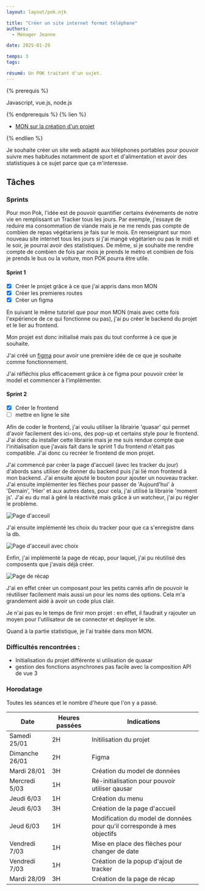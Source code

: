 ```yaml
---
layout: layout/pok.njk

title: "Créer un site internet format téléphone"
authors:
  - Ménager Jeanne

date: 2025-01-29

temps: 3
tags:

résumé: Un POK traitant d'un sujet.
---
```


{% prerequis %}

Javascript, vue.js, node.js

{% endprerequis %}
{% lien %}

- [MON sur la création d'un projet](/promos/2024-2025/Menager-Jeanne/mon.temps-3.1/index.md)

{% endlien %}

Je souhaite créer un site web adapté aux téléphones portables pour pouvoir suivre mes habitudes notamment de sport et d'alimentation et avoir des statistiques à ce sujet parce que ça m'interesse.

## Tâches

### Sprints

Pour mon Pok, l'idée est de pouvoir quantifier certains événements de notre vie en remplissant un Tracker tous les jours. Par exemple, j'essaye de reduire ma consommation de viande mais je ne me rends pas compte de combien de repas végétariens je fais sur le mois. En renseignant sur mon nouveau site internet tous les jours si j'ai mangé végétarien ou pas le midi et le soir, je pourrai avoir des statistiques. De même, si je souhaite me rendre compte de combien de fois par mois je prends le métro et combien de fois je prends le bus ou la voiture, mon POK pourra être utile.

#### Sprint 1

- [X] Créer le projet grâce à ce que j'ai appris dans mon MON
- [X] Créer les premieres routes
- [x] Créer un figma

En suivant le même tutoriel que pour mon MON (mais avec cette fois l'expérience de ce qui fonctionne ou pas), j'ai pu créer le backend du projet et le lier au frontend. 

Mon projet est donc initialisé mais pas du tout conforme à ce que je souhaite. 

J'ai créé un [figma](https://www.figma.com/design/92Y5pzepo2KpIlzudtkAqI/POK3?node-id=0-1&p=f&t=oMjlGDYY29ltTzAK-0) pour avoir une première idée de ce que je souhaite comme fonctionnement.

J'ai réfléchis plus efficacement grâce à ce figma pour pouvoir créer le model et commencer à l'implémenter.

#### Sprint 2

- [X] Créer le frontend
- [ ] mettre en ligne le site

Afin de coder le frontend, j'ai voulu utiliser la librairie 'quasar' qui permet d'avoir facilement des ici-ons, des pop-up et certains style pour le frontend. 
J'ai donc du installer cette librairie mais je me suis rendue compte que l'initialisation que j'avais fait dans le sprint 1 du frontend n'était pas compatible. J'ai donc cu recréer le frontend de mon projet. 

J'ai commencé par créer la page d'accueil (avec les tracker du jour) d'abords sans utiliser de donner du backend puis j'ai lié mon frontend à mon backend. 
J'ai ensuite ajouté le bouton pour ajouter un nouveau tracker.
J'ai ensuite implémenter les flèches pour passer de 'Aujourd'hui' à 'Demain', 'Hier' et aux autres dates, pour cela, j'ai utilisé la librairie 'moment js'. J'ai eu du mal à géré la réactivité mais grâce à un watcheur, j'ai pu régler le problème. 

![Page d'acceuil](./homePage.png)

J'ai ensuite implémenté les choix du tracker pour que ca s'enregistre dans la db. 

![Page d'acceuil avec choix](./homePageWithSelection.png)

Enfin, j'ai implémenté la page de récap, pour laquel, j'ai pu réutilisé des composents que j'avais déjà créer. 

![Page de récap](./Recap.png)

J'ai en effet créer un composant pour les petits carrés afin de pouvoir le réutiliser facilement mais aussi un pour les noms des options. Cela m'a grandement aidé à avoir un code plus clair. 

Je n'ai pas eu le temps de finir mon projet : en effet, il faudrait y rajouter un moyen pour l'utilisateur de se connecter et deployer le site. 

Quand à la partie statistique, je l'ai traitée dans mon MON. 

### Difficultés rencontrées : 
- Initialisation du projet différente si utilisation de quasar
- gestion des fonctions asynchrones pas facile avec la composition API de vue 3 

### Horodatage

Toutes les séances et le nombre d'heure que l'on y a passé.

| Date | Heures passées | Indications |
| -------- | -------- |-------- |
| Samedi 25/01  | 2H  | Initilisation du projet |
| Dimanche 26/01  | 2H  | Figma |
| Mardi 28/01  | 3H  | Création du model de données |
| Mercredi 5/03  | 1H  | Ré-initialisation pour pouvoir utiliser qausar |
| Jeudi 6/03  | 1H  | Création du menu |
| Jeudi 6/03  | 3H  | Création de la page d'accueil |
| Jeud 6/03  | 1H  | Modification du model de données pour qu'il corresponde à mes objectifs|
| Vendredi 7/03  | 1H  | Mise en place des flèches pour changer de date |
| Vendredi 7/03  | 1H  | Création de la popup d'ajout de tracker |
| Mardi 28/09  | 3H  | Création de la page de récap |

